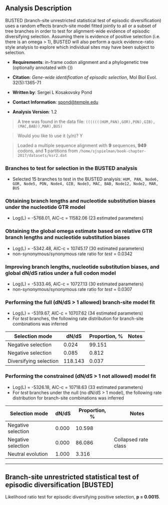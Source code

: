 
Analysis Description
--------------------
BUSTED (branch-site unrestricted statistical test of episodic
diversification) uses a random effects branch-site model fitted jointly
to all or a subset of tree branches in order to test for alignment-wide
evidence of episodic diversifying selection. Assuming there is evidence
of positive selection (i.e. there is an omega > 1), BUSTED will also
perform a quick evidence-ratio style analysis to explore which
individual sites may have been subject to selection.

- __Requirements__: in-frame codon alignment and a phylogenetic tree (optionally annotated
with {})

- __Citation__: *Gene-wide identification of episodic selection*, Mol Biol Evol.
32(5):1365-71

- __Written by__: Sergei L Kosakovsky Pond

- __Contact Information__: spond@temple.edu

- __Analysis Version__: 1.2



>A tree was found in the data file: `(((((((HUM,PAN),GOR),PON),GIB),(MAC,BAB)),MAR),BUS)`

>Would you like to use it (y/n)? Y


>Loaded a multiple sequence alignment with **9** sequences, **949** codons, and **1** partitions from `/home/sjspielman/book-chapter-2017/datasets/ksr2.dat`


### Branches to test for selection in the BUSTED analysis
* Selected 15 branches to test in the BUSTED analysis: `HUM, PAN, Node6, GOR, Node5, PON, Node4, GIB, Node3, MAC, BAB, Node12, Node2, MAR, BUS`


### Obtaining branch lengths and nucleotide substitution biases under the nucleotide GTR model
* Log(L) = -5768.01, AIC-c = 11582.06 (23 estimated parameters)

### Obtaining the global omega estimate based on relative GTR branch lengths and nucleotide substitution biases
* Log(L) = -5342.48, AIC-c = 10745.17 (30 estimated parameters)
* non-synonymous/synonymous rate ratio for *test* =   0.0342

### Improving branch lengths, nucleotide substitution biases, and global dN/dS ratios under a full codon model
* Log(L) = -5333.46, AIC-c = 10727.13 (30 estimated parameters)
* non-synonymous/synonymous rate ratio for *test* =   0.0307

### Performing the full (dN/dS > 1 allowed) branch-site model fit
* Log(L) = -5319.67, AIC-c = 10707.62 (34 estimated parameters)
* For *test* branches, the following rate distribution for branch-site combinations was inferred

|          Selection mode           |     dN/dS     |Proportion, %|               Notes               |
|-----------------------------------|---------------|-------------|-----------------------------------|
|        Negative selection         |     0.024     |   99.151    |                                   |
|        Negative selection         |     0.085     |    0.812    |                                   |
|      Diversifying selection       |    118.143    |    0.037    |                                   |


### Performing the constrained (dN/dS > 1 not allowed) model fit
* Log(L) = -5326.18, AIC-c = 10718.63 (33 estimated parameters)
* For *test* branches under the null (no dN/dS > 1 model), the following rate distribution for branch-site combinations was inferred

|          Selection mode           |     dN/dS     |Proportion, %|               Notes               |
|-----------------------------------|---------------|-------------|-----------------------------------|
|        Negative selection         |     0.000     |   10.598    |                                   |
|        Negative selection         |     0.000     |   86.086    |       Collapsed rate class        |
|         Neutral evolution         |     1.000     |    3.316    |                                   |

----
## Branch-site unrestricted statistical test of episodic diversification [BUSTED]
Likelihood ratio test for episodic diversifying positive selection, **p =   0.0015**.
